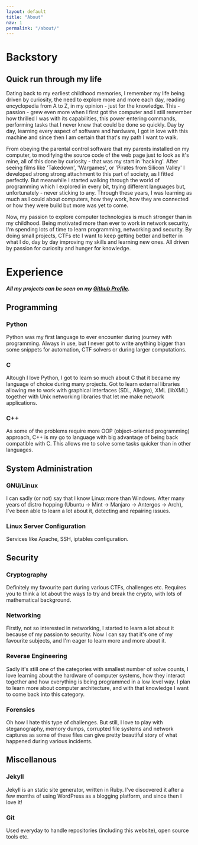 ```yaml
---
layout: default
title: "About"
nav: 1
permalink: "/about/"
---
```


# Backstory
## Quick run through my life


Dating back to my earliest childhood memories, I remember my life being driven by curiosity, the need to explore more and more each day, reading encyclopedia from A to Z, in my opinion - just for the knowledge. This - passion - grew even more when I first got the computer and I still remember how thrilled I was with its capabilities, this power entering commands, performing tasks that I never knew that could be done so quickly. Day by day, learning every aspect of software and hardware, I got in love with this machine and since then I am certain that that's my path I want to walk.


From obeying the parental control software that my parents installed on my computer, to modifying the source code of the web page just to look as it's mine, all of this done by curiosity -  that was my start in 'hacking'. After seeing films like 'Takedown', 'Wargames', or 'Pirates from Silicon Valley' I developed strong  strong attachment to this part of society, as I fitted perfectly. But meanwhile I started walking through the world of programming which I explored in every bit, trying different languages but, unfortunately - never sticking to any.  Through these years, I was learning as much as I could about computers, how they work, how they are connected or how they were build but more was yet to come.


Now, my passion to explore computer technologies is much stronger than in my childhood. Being motivated more than ever to work in network security, I'm spending lots of time to learn programming, networking and security. By doing small projects, CTFs etc I want to keep getting better and better in what I do, day by day improving my skills and learning new ones. All driven by passion for curiosity and hunger for knowledge.


# Experience

***All my projects can be seen on my [Github Profile](https://github.com/W3ndige).***

## Programming

### Python

Python was my first language to ever encounter during journey with programming. Always in use, but I never got to write anything bigger than some snippets for automation, CTF solvers or during larger computations.

### C

Altough I love Python, I got to learn so much about C that it became my language of choice during many projects. Got to learn external libraries allowing me to work with graphical interfaces (SDL, Allegro), XML (libXML) together with Unix networking libraries that let me make network applications.

### C++

As some of the problems require more OOP (object-oriented programming) approach, C++ is my go to language with big advantage of being back compatible with C. This allows me to solve some tasks quicker than in other languages.

## System Administration
### GNU/Linux

I can sadly (or not) say that I know Linux more than Windows. After many years of distro hopping (Ubuntu -> Mint -> Manjaro -> Antergos -> Arch), I've been able to learn a lot about it, detecting and repairing issues.

### Linux Server Configuration

Services like Apache, SSH, iptables configuration.

## Security
### Cryptography

Definitely my favourite part during various CTFs, challenges etc. Requires you to think a lot about the ways to try and break the crypto, with lots of mathematical background.

### Networking

Firstly, not so interested in networking, I started to learn a lot about it because of my passion to security. Now I can say that it's one of my favourite subjects, and I'm eager to learn more and more about it.

### Reverse Engineering

Sadly it's still one of the categories with smallest number of solve counts, I love learning about the hardware of computer systems, how they interact together and how everything is being programmed in a low level way. I plan to learn more about computer architecture, and with that knowledge I want to come back into this category.

### Forensics

Oh how I hate this type of challenges. But still, I love to play with steganography, memory dumps, corrupted file systems and network captures as some of these files can give pretty beautiful story of what happened during various incidents.

## Miscellanous

### Jekyll

Jekyll is an static site generator, written in Ruby. I've discovered it after a few months of using WordPress as a blogging platform, and since then I love it!

### Git

Used everyday to handle repositories (including this website), open source tools etc.
